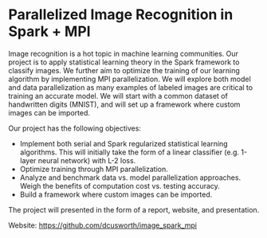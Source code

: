 # Parallelized Image Recognition in Spark + MPI

Image recognition is a hot topic in machine learning communities. Our project is to apply statistical learning theory in the Spark framework to classify images. We further aim to optimize the training of our learning algorithm by implementing MPI parallelization. We will explore both model and data parallelization as many examples of labeled images are critical to training an accurate model. We will start with a common dataset of handwritten digits (MNIST), and will set up a framework where custom images can be imported. 

Our project has the following objectives:
- Implement both serial and Spark regularized statistical learning algorithms. This will initially take the form of a linear classifier (e.g. 1-layer neural network) with L-2 loss.
- Optimize training through MPI parallelization.
- Analyze and benchmark data vs. model parallelization approaches. Weigh the benefits of computation cost vs. testing accuracy.
- Build a framework where custom images can be imported.

The project will presented in the form of a report, website, and presentation. 

Website: https://github.com/dcusworth/image_spark_mpi
